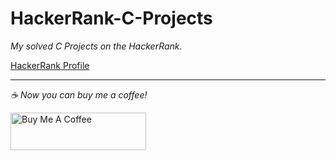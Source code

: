 # HackerRank-C-Projects

*My solved C Projects on the HackerRank.*

[HackerRank Profile](https://www.hackerrank.com/ykpacs)

--------------------------

 *☕️ Now you can buy me a coffee!*
 
<a href="https://www.buymeacoffee.com/yakupacs" target="_blank"><img src="https://cdn.buymeacoffee.com/buttons/v2/default-yellow.png" alt="Buy Me A Coffee" style="height: 60px !important;width: 217px !important;" ></a>
